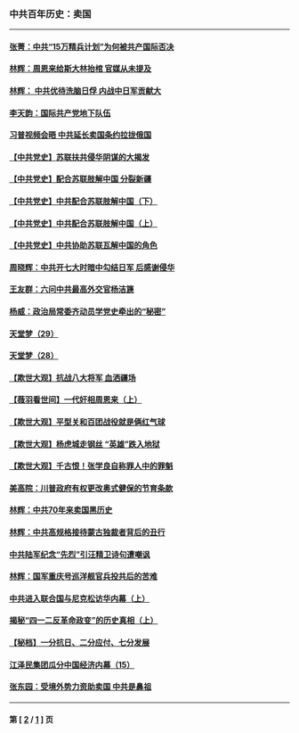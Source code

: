 ### 中共百年历史：卖国
---
#### [张菁：中共“15万精兵计划”为何被共产国际否决](../../pages/nf1176117/n13967677.md?07020430) 
#### [林辉：周恩来给斯大林抬棺 官媒从未提及](../../pages/nf1176117/n13961173.md?07020430) 
#### [林辉： 中共优待洗脑日俘 内战中日军贡献大](../../pages/nf1176117/n13624644.md?07020430) 
#### [李天韵：国际共产党地下队伍](../../pages/nf1176117/n13611808.md?07020430) 
#### [习普视频会晤 中共延长卖国条约拉拢俄国](../../pages/nf1176117/n13060971.md?07020430) 
#### [【中共党史】苏联扶共侵华阴谋的大揭发](../../pages/nf1176117/n13056050.md?07020430) 
#### [【中共党史】配合苏联肢解中国 分裂新疆](../../pages/nf1176117/n13040700.md?07020430) 
#### [【中共党史】中共配合苏联肢解中国（下）](../../pages/nf1176117/n13035660.md?07020430) 
#### [【中共党史】中共配合苏联肢解中国（上）](../../pages/nf1176117/n13030262.md?07020430) 
#### [【中共党史】中共协助苏联瓦解中国的角色](../../pages/nf1176117/n13018109.md?07020430) 
#### [周晓辉：中共开七大时暗中勾结日军 后感谢侵华](../../pages/nf1176117/n12921960.md?07020430) 
#### [王友群：六问中共最高外交官杨洁篪](../../pages/nf1176117/n12836495.md?07020430) 
#### [杨威：政治局常委齐动员学党史牵出的“秘密”](../../pages/nf1176117/n12764642.md?07020430) 
#### [天堂梦（29）](../../pages/nf1176117/n12408465.md?07020430) 
#### [天堂梦（28）](../../pages/nf1176117/n12408309.md?07020430) 
#### [【欺世大观】抗战八大将军 血洒疆场](../../pages/nf1176117/n12357044.md?07020430) 
#### [【薇羽看世间】一代奸相周恩来（上）](../../pages/nf1176117/n12401109.md?07020430) 
#### [【欺世大观】平型关和百团战役就是俩红气球](../../pages/nf1176117/n12359157.md?07020430) 
#### [【欺世大观】杨虎城走钢丝 “英雄”跌入地狱](../../pages/nf1176117/n12358840.md?07020430) 
#### [【欺世大观】千古恨！张学良自称罪人中的罪魁](../../pages/nf1176117/n12358629.md?07020430) 
#### [美高院：川普政府有权更改奥式健保的节育条款](../../pages/nf1176117/n12242171.md?07020430) 
#### [林辉：中共70年来卖国黑历史](../../pages/nf1176117/n11552181.md?07020430) 
#### [林辉：中共高规格接待蒙古独裁者背后的丑行](../../pages/nf1176117/n11225005.md?07020430) 
#### [中共陆军纪念“先烈”引汪精卫诗句遭嘲讽](../../pages/nf1176117/n11153345.md?07020430) 
#### [林辉：国军重庆号巡洋舰官兵投共后的苦难](../../pages/nf1176117/n10997801.md?07020430) 
#### [中共进入联合国与尼克松访华内幕（上）](../../pages/nf1176117/n10138788.md?07020430) 
#### [揭秘“四一二反革命政变”的历史真相（上）](../../pages/nf1176117/n9996650.md?07020430) 
#### [【秘档】一分抗日、二分应付、七分发展](../../pages/nf1176117/n9331484.md?07020430) 
#### [江泽民集团瓜分中国经济内幕（15）](../../pages/nf1176117/n9268584.md?07020430) 
#### [张东园：受境外势力资助卖国 中共是鼻祖](../../pages/nf1176117/n9272480.md?07020430) 

---
#### 第 [ [2](./2.md?07020430) / [1](./1.md?07020430) ] 页
